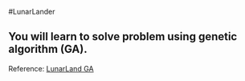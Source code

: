 #LunarLander

## You will learn to solve problem using genetic algorithm (GA).

Reference: [LunarLand GA](https://sites.google.com/gapp.nthu.edu.tw/lunarlander-ga)
